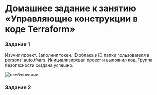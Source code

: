 # Домашнее задание к занятию «Управляющие конструкции в коде Terraform»

### Задание 1

Изучил проект.   Заполнил токен, ID облака и ID папки пользователя в personal.auto.tfvars.   Инициализировал проект и выполнил код.
   Группа безопвсности создана успешно.

![изображение](https://github.com/cemeht3000/devops-netology/assets/137440614/0d97fa5c-ddd4-4e24-ab61-69a2e73e3516)


### Задание 2

